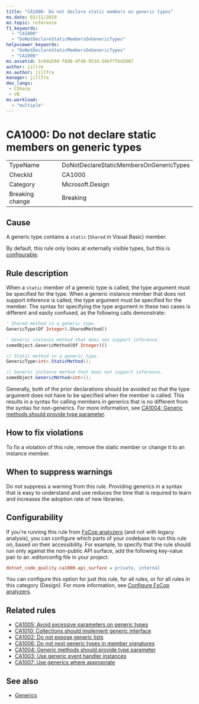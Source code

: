 ```yaml
---
title: "CA1000: Do not declare static members on generic types"
ms.date: 03/11/2019
ms.topic: reference
f1_keywords:
  - "CA1000"
  - "DoNotDeclareStaticMembersOnGenericTypes"
helpviewer_keywords:
  - "DoNotDeclareStaticMembersOnGenericTypes"
  - "CA1000"
ms.assetid: 5c0da594-f8d0-4f40-953d-56bf7fbd2087
author: jillre
ms.author: jillfra
manager: jillfra
dev_langs:
 - CSharp
 - VB
ms.workload:
  - "multiple"
---
```

# CA1000: Do not declare static members on generic types

|||
|-|-|
|TypeName|DoNotDeclareStaticMembersOnGenericTypes|
|CheckId|CA1000|
|Category|Microsoft.Design|
|Breaking change|Breaking|

## Cause

A generic type contains a `static` (`Shared` in Visual Basic) member.

By default, this rule only looks at externally visible types, but this is [configurable](#configurability).

## Rule description

When a `static` member of a generic type is called, the type argument must be specified for the type. When a generic instance member that does not support inference is called, the type argument must be specified for the member. The syntax for specifying the type argument in these two cases is different and easily confused, as the following calls demonstrate:

```vb
' Shared method in a generic type.
GenericType(Of Integer).SharedMethod()

' Generic instance method that does not support inference.
someObject.GenericMethod(Of Integer)()
```

```csharp
// Static method in a generic type.
GenericType<int>.StaticMethod();

// Generic instance method that does not support inference.
someObject.GenericMethod<int>();
```

Generally, both of the prior declarations should be avoided so that the type argument does not have to be specified when the member is called. This results in a syntax for calling members in generics that is no different from the syntax for non-generics. For more information, see [CA1004: Generic methods should provide type parameter](../code-quality/ca1004.md).

## How to fix violations

To fix a violation of this rule, remove the static member or change it to an instance member.

## When to suppress warnings

Do not suppress a warning from this rule. Providing generics in a syntax that is easy to understand and use reduces the time that is required to learn and increases the adoption rate of new libraries.

## Configurability

If you're running this rule from [FxCop analyzers](install-fxcop-analyzers.md) (and not with legacy analysis), you can configure which parts of your codebase to run this rule on, based on their accessibility. For example, to specify that the rule should run only against the non-public API surface, add the following key-value pair to an .editorconfig file in your project:

```ini
dotnet_code_quality.ca1000.api_surface = private, internal
```

You can configure this option for just this rule, for all rules, or for all rules in this category (Design). For more information, see [Configure FxCop analyzers](configure-fxcop-analyzers.md).

## Related rules

- [CA1005: Avoid excessive parameters on generic types](../code-quality/ca1005.md)
- [CA1010: Collections should implement generic interface](../code-quality/ca1010.md)
- [CA1002: Do not expose generic lists](../code-quality/ca1002.md)
- [CA1006: Do not nest generic types in member signatures](../code-quality/ca1006.md)
- [CA1004: Generic methods should provide type parameter](../code-quality/ca1004.md)
- [CA1003: Use generic event handler instances](../code-quality/ca1003.md)
- [CA1007: Use generics where appropriate](../code-quality/ca1007.md)

## See also

- [Generics](/dotnet/csharp/programming-guide/generics/index)

